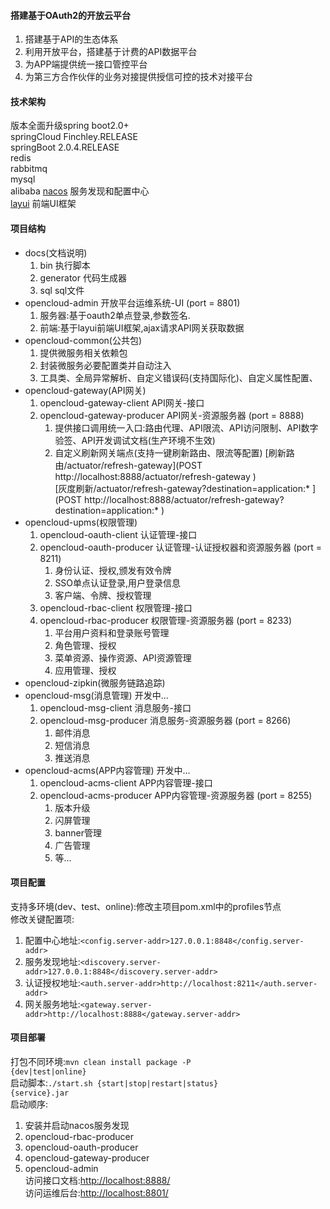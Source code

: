#### 搭建基于OAuth2的开放云平台
1. 搭建基于API的生态体系 
2. 利用开放平台，搭建基于计费的API数据平台 
3. 为APP端提供统一接口管控平台
4. 为第三方合作伙伴的业务对接提供授信可控的技术对接平台
#### 技术架构
   版本全面升级spring boot2.0+  
   springCloud  Finchley.RELEASE  
   springBoot   2.0.4.RELEASE  
   redis  
   rabbitmq  
   mysql  
   alibaba  [nacos](https://nacos.io/en-us/) 服务发现和配置中心   
   [layui](https://www.layui.com/) 前端UI框架     
  
#### 项目结构
* docs(文档说明)
    1. bin          执行脚本
    2. generator    代码生成器
    3. sql          sql文件
* opencloud-admin  开放平台运维系统-UI (port = 8801)
    1. 服务器:基于oauth2单点登录,参数签名.
    2. 前端:基于layui前端UI框架,ajax请求API网关获取数据
* opencloud-common(公共包)
    1. 提供微服务相关依赖包
    2. 封装微服务必要配置类并自动注入
    3. 工具类、全局异常解析、自定义错误码(支持国际化)、自定义属性配置、
* opencloud-gateway(API网关)
   1. opencloud-gateway-client    API网关-接口
   2. opencloud-gateway-producer  API网关-资源服务器 (port = 8888)
      1. 提供接口调用统一入口:路由代理、API限流、API访问限制、API数字验签、API开发调试文档(生产环境不生效)
      2. 自定义刷新网关端点(支持一键刷新路由、限流等配置) 
        [刷新路由/actuator/refresh-gateway](POST http://localhost:8888/actuator/refresh-gateway )  
        [灰度刷新/actuator/refresh-gateway?destination=application:* ](POST http://localhost:8888/actuator/refresh-gateway?destination=application:* )
* opencloud-upms(权限管理)
   1. opencloud-oauth-client   认证管理-接口
   2. opencloud-oauth-producer 认证管理-认证授权器和资源服务器 (port = 8211)
      1. 身份认证、授权,颁发有效令牌
      2. SSO单点认证登录,用户登录信息
      3. 客户端、令牌、授权管理
   3. opencloud-rbac-client    权限管理-接口
   4. opencloud-rbac-producer  权限管理-资源服务器 (port = 8233)
      1. 平台用户资料和登录账号管理
      2. 角色管理、授权
      3. 菜单资源、操作资源、API资源管理
      4. 应用管理、授权
* opencloud-zipkin(微服务链路追踪)
* opencloud-msg(消息管理) 开发中...
   1. opencloud-msg-client   消息服务-接口
   2. opencloud-msg-producer 消息服务-资源服务器 (port = 8266)
      1. 邮件消息
      2. 短信消息
      3. 推送消息
* opencloud-acms(APP内容管理) 开发中...
   1. opencloud-acms-client   APP内容管理-接口
   2. opencloud-acms-producer APP内容管理-资源服务器 (port = 8255)
      1. 版本升级
      2. 闪屏管理
      3. banner管理
      3. 广告管理
      4. 等...
              

#### 项目配置
支持多环境(dev、test、online):修改主项目pom.xml中的profiles节点  
修改关键配置项:  
   1. 配置中心地址:<code><config.server-addr>127.0.0.1:8848</config.server-addr></code>  
   2. 服务发现地址:<code><discovery.server-addr>127.0.0.1:8848</discovery.server-addr></code>  
   3. 认证授权地址:<code><auth.server-addr>http://localhost:8211</auth.server-addr></code>  
   4. 网关服务地址:<code><gateway.server-addr>http://localhost:8888</gateway.server-addr></code>  
#### 项目部署
打包不同环境:<code>mvn clean install package -P {dev|test|online}</code>  
启动脚本:<code>./start.sh {start|stop|restart|status} {service}.jar</code>    
启动顺序:   
   1. 安装并启动nacos服务发现  
   2. opencloud-rbac-producer  
   3. opencloud-oauth-producer  
   4. opencloud-gateway-producer  
   5. opencloud-admin  
访问接口文档:[http://localhost:8888/](http://localhost:8888/)  
访问运维后台:[http://localhost:8801/](http://localhost:8801/)

   


